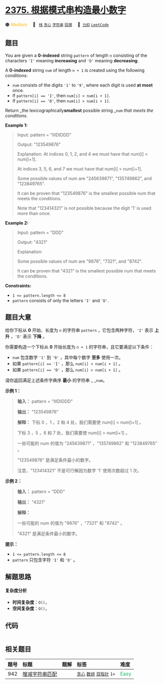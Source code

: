 # [2375. 根据模式串构造最小数字](https://2xiao.github.io/leetcode-js/problem/2375.html)

🟠 <font color=#ffb800>Medium</font>&emsp; 🔖&ensp; [`栈`](/tag/stack.md) [`贪心`](/tag/greedy.md) [`字符串`](/tag/string.md) [`回溯`](/tag/backtracking.md)&emsp; 🔗&ensp;[`力扣`](https://leetcode.cn/problems/construct-smallest-number-from-di-string) [`LeetCode`](https://leetcode.com/problems/construct-smallest-number-from-di-string)

## 题目

You are given a **0-indexed** string `pattern` of length `n` consisting of the
characters `'I'` meaning **increasing** and `'D'` meaning **decreasing**.

A **0-indexed** string `num` of length `n + 1` is created using the following
conditions:

  * `num` consists of the digits `'1'` to `'9'`, where each digit is used **at most** once.
  * If `pattern[i] == 'I'`, then `num[i] < num[i + 1]`.
  * If `pattern[i] == 'D'`, then `num[i] > num[i + 1]`.

Return _the lexicographically**smallest** possible string _`num` _that meets
the conditions._



**Example 1:**

> Input: pattern = "IIIDIDDD"
> 
> Output: "123549876"
> 
> Explanation: At indices 0, 1, 2, and 4 we must have that num[i] < num[i+1].
> 
> At indices 3, 5, 6, and 7 we must have that num[i] > num[i+1].
> 
> Some possible values of num are "245639871", "135749862", and "123849765".
> 
> It can be proven that "123549876" is the smallest possible num that meets the conditions.
> 
> Note that "123414321" is not possible because the digit '1' is used more than once.

**Example 2:**

> Input: pattern = "DDD"
> 
> Output: "4321"
> 
> Explanation:
> 
> Some possible values of num are "9876", "7321", and "8742".
> 
> It can be proven that "4321" is the smallest possible num that meets the conditions.

**Constraints:**

  * `1 <= pattern.length <= 8`
  * `pattern` consists of only the letters `'I'` and `'D'`.


## 题目大意

给你下标从 **0** 开始、长度为 `n` 的字符串 `pattern` ，它包含两种字符，`'I'` 表示 **上升**  ，`'D'` 表示
**下降**  。

你需要构造一个下标从 **0**  开始长度为 `n + 1` 的字符串，且它要满足以下条件：

  * `num` 包含数字 `'1'` 到 `'9'` ，其中每个数字 **至多**  使用一次。
  * 如果 `pattern[i] == 'I'` ，那么 `num[i] < num[i + 1]` 。
  * 如果 `pattern[i] == 'D'` ，那么 `num[i] > num[i + 1]` 。

请你返回满足上述条件字典序 **最小**  的字符串 _ _`num`。



**示例 1：**

> 
> 
> 
> 
> 
> **输入：** pattern = "IIIDIDDD"
> 
> **输出：** "123549876"
> 
> **解释：** 下标 0 ，1 ，2 和 4 处，我们需要使 num[i] < num[i+1] 。
> 
> 下标 3 ，5 ，6 和 7 处，我们需要使 num[i] > num[i+1] 。
> 
> 一些可能的 num 的值为 "245639871" ，"135749862" 和 "123849765" 。
> 
> "123549876" 是满足条件最小的数字。
> 
> 注意，"123414321" 不是可行解因为数字 '1' 使用次数超过 1 次。

**示例 2：**

> 
> 
> 
> 
> 
> **输入：** pattern = "DDD"
> 
> **输出：** "4321"
> 
> **解释：**
> 
> 一些可能的 num 的值为 "9876" ，"7321" 和 "8742" 。
> 
> "4321" 是满足条件最小的数字。
> 
> 



**提示：**

  * `1 <= pattern.length <= 8`
  * `pattern` 只包含字符 `'I'` 和 `'D'` 。


## 解题思路

#### 复杂度分析

- **时间复杂度**：`O()`，
- **空间复杂度**：`O()`，

## 代码

```javascript

```

## 相关题目

<!-- prettier-ignore -->
| 题号 | 标题 | 题解 | 标签 | 难度 |
| :------: | :------ | :------: | :------ | :------ |
| 942 | [增减字符串匹配](https://leetcode.com/problems/di-string-match) |  |  [`贪心`](/tag/greedy.md) [`数组`](/tag/array.md) [`双指针`](/tag/two-pointers.md) `1+` | <font color=#15bd66>Easy</font> |